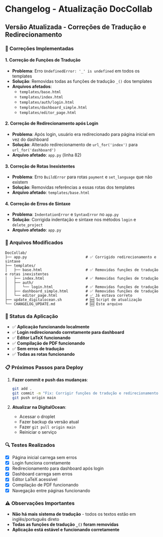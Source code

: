 # Changelog - Atualização DocCollab

## Versão Atualizada - Correções de Tradução e Redirecionamento

### 🔧 Correções Implementadas

#### 1. **Correção de Funções de Tradução**
- **Problema**: Erro `UndefinedError: '_' is undefined` em todos os templates
- **Solução**: Removidas todas as funções de tradução `_()` dos templates
- **Arquivos afetados**:
  - `templates/base.html`
  - `templates/index.html`
  - `templates/auth/login.html`
  - `templates/dashboard_simple.html`
  - `templates/editor_page.html`

#### 2. **Correção de Redirecionamento após Login**
- **Problema**: Após login, usuário era redirecionado para página inicial em vez do dashboard
- **Solução**: Alterado redirecionamento de `url_for('index')` para `url_for('dashboard')`
- **Arquivo afetado**: `app.py` (linha 82)

#### 3. **Correção de Rotas Inexistentes**
- **Problema**: Erro `BuildError` para rotas `payment` e `set_language` que não existem
- **Solução**: Removidas referências a essas rotas dos templates
- **Arquivo afetado**: `templates/base.html`

#### 4. **Correção de Erros de Sintaxe**
- **Problema**: `IndentationError` e `SyntaxError` no `app.py`
- **Solução**: Corrigida indentação e sintaxe nos métodos `login` e `delete_project`
- **Arquivo afetado**: `app.py`

### 📁 Arquivos Modificados

```
DocCollab/
├── app.py                           # ✅ Corrigido redirecionamento e sintaxe
├── templates/
│   ├── base.html                    # ✅ Removidas funções de tradução e rotas inexistentes
│   ├── index.html                   # ✅ Removidas funções de tradução
│   ├── auth/
│   │   └── login.html               # ✅ Removidas funções de tradução
│   ├── dashboard_simple.html        # ✅ Removidas funções de tradução
│   └── editor_page.html             # ✅ Já estava correto
├── update_digitalocean.sh           # 🆕 Script de atualização
└── CHANGELOG_UPDATE.md              # 🆕 Este arquivo
```

### 🚀 Status da Aplicação

- ✅ **Aplicação funcionando localmente**
- ✅ **Login redirecionando corretamente para dashboard**
- ✅ **Editor LaTeX funcionando**
- ✅ **Compilação de PDF funcionando**
- ✅ **Sem erros de tradução**
- ✅ **Todas as rotas funcionando**

### 📋 Próximos Passos para Deploy

1. **Fazer commit e push das mudanças**:
   ```bash
   git add .
   git commit -m "Fix: Corrigir funções de tradução e redirecionamento após login"
   git push origin main
   ```

2. **Atualizar na DigitalOcean**:
   - Acessar o droplet
   - Fazer backup da versão atual
   - Fazer `git pull origin main`
   - Reiniciar o serviço

### 🔍 Testes Realizados

- [x] Página inicial carrega sem erros
- [x] Login funciona corretamente
- [x] Redirecionamento para dashboard após login
- [x] Dashboard carrega sem erros
- [x] Editor LaTeX acessível
- [x] Compilação de PDF funcionando
- [x] Navegação entre páginas funcionando

### ⚠️ Observações Importantes

- **Não há mais sistema de tradução** - todos os textos estão em inglês/português direto
- **Todas as funções de tradução `_()` foram removidas**
- **Aplicação está estável e funcionando corretamente**
